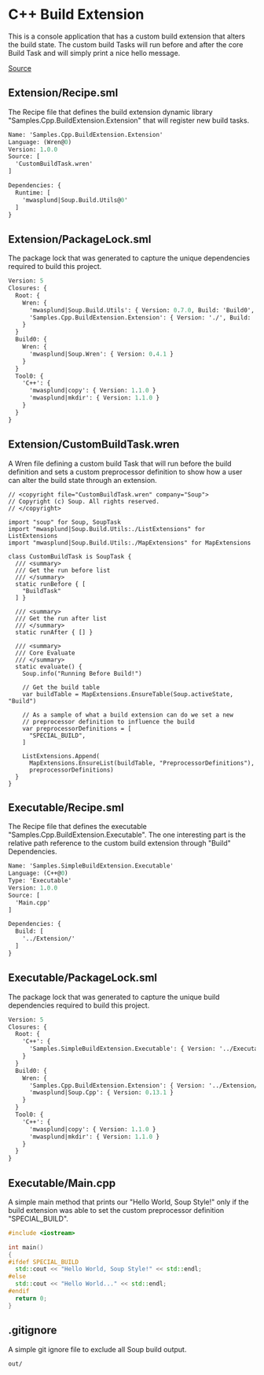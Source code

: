 # C++ Build Extension
This is a console application that has a custom build extension that alters the build state. The custom build Tasks will run before and after the core Build Task and will simply print a nice hello message.

[Source](https://github.com/SoupBuild/Soup/tree/main/Samples/Cpp/BuildExtension)

## Extension/Recipe.sml
The Recipe file that defines the build extension dynamic library "Samples.Cpp.BuildExtension.Extension" that will register new build tasks.
```sml
Name: 'Samples.Cpp.BuildExtension.Extension'
Language: (Wren@0)
Version: 1.0.0
Source: [
  'CustomBuildTask.wren'
]

Dependencies: {
  Runtime: [
    'mwasplund|Soup.Build.Utils@0'
  ]
}
```

## Extension/PackageLock.sml
The package lock that was generated to capture the unique dependencies required to build this project.
```sml
Version: 5
Closures: {
  Root: {
    Wren: {
      'mwasplund|Soup.Build.Utils': { Version: 0.7.0, Build: 'Build0', Tool: 'Tool0' }
      'Samples.Cpp.BuildExtension.Extension': { Version: './', Build: 'Build0', Tool: 'Tool0' }
    }
  }
  Build0: {
    Wren: {
      'mwasplund|Soup.Wren': { Version: 0.4.1 }
    }
  }
  Tool0: {
    'C++': {
      'mwasplund|copy': { Version: 1.1.0 }
      'mwasplund|mkdir': { Version: 1.1.0 }
    }
  }
}
```

## Extension/CustomBuildTask.wren
A Wren file defining a custom build Task that will run before the build definition and sets a custom preprocessor definition to show how a user can alter the build state through an extension.
```wren
// <copyright file="CustomBuildTask.wren" company="Soup">
// Copyright (c) Soup. All rights reserved.
// </copyright>

import "soup" for Soup, SoupTask
import "mwasplund|Soup.Build.Utils:./ListExtensions" for ListExtensions
import "mwasplund|Soup.Build.Utils:./MapExtensions" for MapExtensions

class CustomBuildTask is SoupTask {
  /// <summary>
  /// Get the run before list
  /// </summary>
  static runBefore { [
    "BuildTask"
  ] }

  /// <summary>
  /// Get the run after list
  /// </summary>
  static runAfter { [] }

  /// <summary>
  /// Core Evaluate
  /// </summary>
  static evaluate() {
    Soup.info("Running Before Build!")

    // Get the build table
    var buildTable = MapExtensions.EnsureTable(Soup.activeState, "Build")

    // As a sample of what a build extension can do we set a new
    // preprocessor definition to influence the build
    var preprocessorDefinitions = [
      "SPECIAL_BUILD",
    ]
    
    ListExtensions.Append(
      MapExtensions.EnsureList(buildTable, "PreprocessorDefinitions"),
      preprocessorDefinitions)
  }
}
```

## Executable/Recipe.sml
The Recipe file that defines the executable "Samples.Cpp.BuildExtension.Executable". The one interesting part is the relative path reference to the custom build extension through "Build" Dependencies.
```sml
Name: 'Samples.SimpleBuildExtension.Executable'
Language: (C++@0)
Type: 'Executable'
Version: 1.0.0
Source: [
  'Main.cpp'
]

Dependencies: {
  Build: [
    '../Extension/'
  ]
}
```

## Executable/PackageLock.sml
The package lock that was generated to capture the unique build dependencies required to build this project.
```sml
Version: 5
Closures: {
  Root: {
    'C++': {
      'Samples.SimpleBuildExtension.Executable': { Version: '../Executable', Build: 'Build0', Tool: 'Tool0' }
    }
  }
  Build0: {
    Wren: {
      'Samples.Cpp.BuildExtension.Extension': { Version: '../Extension/' }
      'mwasplund|Soup.Cpp': { Version: 0.13.1 }
    }
  }
  Tool0: {
    'C++': {
      'mwasplund|copy': { Version: 1.1.0 }
      'mwasplund|mkdir': { Version: 1.1.0 }
    }
  }
}
```

## Executable/Main.cpp
A simple main method that prints our "Hello World, Soup Style!" only if the build extension was able to set the custom preprocessor definition "SPECIAL_BUILD".
```cpp
#include <iostream>

int main()
{
#ifdef SPECIAL_BUILD
  std::cout << "Hello World, Soup Style!" << std::endl;
#else
  std::cout << "Hello World..." << std::endl;
#endif
  return 0;
}
```

## .gitignore
A simple git ignore file to exclude all Soup build output.
```
out/
```
